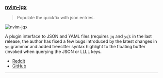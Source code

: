 <h3 id="update-nvim-jqx">
  <a href="#update-nvim-jqx">
    <span class="icon-text">
      <span class="icon">
        <i class="fa-solid fa-book"></i>
      </span>
    </span>
    <span>nvim-jqx</span>
  </a>
</h3>

> Populate the quickfix with json entries.

![nvim-jqx](https://user-images.githubusercontent.com/15387611/113495463-4bd24500-94f2-11eb-88b5-64c1ee965886.gif)

A plugin interface to JSON and YAML files (requires `jq` and `yq`): in the last release, the author has fixed a few 
bugs introduced by the latest changes in `yq` grammar and added treesitter syntax highlight to the floating buffer 
(invoked when querying the JSON or LLLL keys.

- [Reddit](https://www.reddit.com/r/neovim/comments/110inlm/nvimjqx_update_bug_fix_for_yaml_files_syntax/)
- [GitHub](https://github.com/gennaro-tedesco/nvim-jqx)

---
